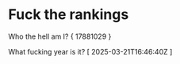 # Fuck the rankings

Who the hell am I?
{ 17881029 }

What fucking year is it?
[ 2025-03-21T16:46:40Z ]
